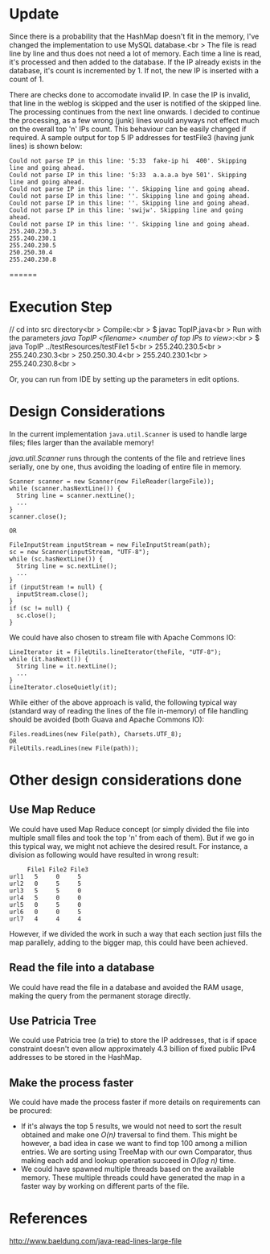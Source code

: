 # Update

Since there is a probability that the HashMap doesn't fit in the memory, I've changed the implementation to use MySQL database.<br \>
The file is read line by line and thus does not need a lot of memory. Each time a line is read, it's processed and then added to the database. If the IP already exists in the database, it's count is incremented by 1. If not, the new IP is inserted with a count of 1.

There are checks done to accomodate invalid IP. In case the IP is invalid, that line in the weblog is skipped and the user is notified of the skipped line. The processing continues from the next line onwards. I decided to continue the processing, as a few wrong (junk) lines would anyways not effect much on the overall top 'n' IPs count. This behaviour can be easily changed if required. A sample output for top 5 IP addresses for testFile3 (having junk lines) is shown below:
```
Could not parse IP in this line: '5:33	fake-ip	hi	400'. Skipping line and going ahead.
Could not parse IP in this line: '5:33	a.a.a.a	bye	501'. Skipping line and going ahead.
Could not parse IP in this line: ''. Skipping line and going ahead.
Could not parse IP in this line: ''. Skipping line and going ahead.
Could not parse IP in this line: ''. Skipping line and going ahead.
Could not parse IP in this line: 'swijw'. Skipping line and going ahead.
Could not parse IP in this line: ''. Skipping line and going ahead.
255.240.230.3
255.240.230.1
255.240.230.5
250.250.30.4
255.240.230.8
```

======

# Execution Step

// cd into src directory<br \>
Compile:<br \>
$ javac TopIP.java<br \>
Run with the parameters <i>java TopIP \<filename\> \<number of top IPs to view\></i>:<br \>
$ java TopIP ../testResources/testFile1 5<br \>
255.240.230.5<br \>
255.240.230.3<br \>
250.250.30.4<br \>
255.240.230.1<br \>
255.240.230.8<br \>

Or, you can run from IDE by setting up the parameters in edit options.

# Design Considerations

In the current implementation `java.util.Scanner` is used to handle large files; files larger than the available memory!

<i>java.util.Scanner</i> runs through the contents of the file and retrieve lines serially, one by one, thus avoiding the loading of entire file in memory.
```
Scanner scanner = new Scanner(new FileReader(largeFile));
while (scanner.hasNextLine()) {
  String line = scanner.nextLine();
  ...
}
scanner.close();

OR

FileInputStream inputStream = new FileInputStream(path);
sc = new Scanner(inputStream, "UTF-8");
while (sc.hasNextLine()) {
  String line = sc.nextLine();
  ...
}
if (inputStream != null) {
  inputStream.close();
}
if (sc != null) {
  sc.close();
}
```

We could have also chosen to stream file with Apache Commons IO:

```
LineIterator it = FileUtils.lineIterator(theFile, "UTF-8");
while (it.hasNext()) {
  String line = it.nextLine();
  ...
}
LineIterator.closeQuietly(it);

```

While either of the above approach is valid, the following typical way (standard way of reading the lines of the file in-memory) of file handling should be avoided (both Guava and Apache Commons IO):
```
Files.readLines(new File(path), Charsets.UTF_8);
OR
FileUtils.readLines(new File(path));
```

# Other design considerations done

## Use Map Reduce
We could have used Map Reduce concept (or simply divided the file into multiple small files and took the top 'n' from each of them). But if we go in this typical way, we might not achieve the desired result.
For instance, a division as following would have resulted in wrong result:
```
     File1 File2 File3
url1   5     0     5
url2   0     5     5
url3   5     5     0
url4   5     0     0
url5   0     5     0
url6   0     0     5
url7   4     4     4
```
However, if we divided the work in such a way that each section just fills the map parallely, adding to the bigger map, this could have been achieved.

## Read the file into a database

We could have read the file in a database and avoided the RAM usage, making the query from the permanent storage directly.

## Use Patricia Tree

We could use Patricia tree (a trie) to store the IP addresses, that is if space constraint doesn't even allow approximately 4.3 billion of fixed public IPv4 addresses to be stored in the HashMap.

## Make the process faster

We could have made the process faster if more details on requirements can be procured:
- If it's always the top 5 results, we would not need to sort the result obtained and make one <i>O(n)</i> traversal to find them. This might be however, a bad idea in case we want to find top 100 among a million entries. We are sorting using TreeMap with our own Comparator, thus making each add and lookup operation succeed in <i>O(log n)</i> time.
- We could have spawned multiple threads based on the available memory. These multiple threads could have generated the map in a faster way by working on different parts of the file.

# References
http://www.baeldung.com/java-read-lines-large-file
